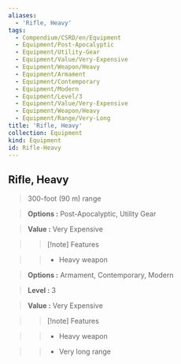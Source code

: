 ```yaml
---
aliases:
  - 'Rifle, Heavy'
tags:
  - Compendium/CSRD/en/Equipment
  - Equipment/Post-Apocalyptic
  - Equipment/Utility-Gear
  - Equipment/Value/Very-Expensive
  - Equipment/Weapon/Heavy
  - Equipment/Armament
  - Equipment/Contemporary
  - Equipment/Modern
  - Equipment/Level/3
  - Equipment/Value/Very-Expensive
  - Equipment/Weapon/Heavy
  - Equipment/Range/Very-Long
title: 'Rifle, Heavy'
collection: Equipment
kind: Equipment
id: Rifle-Heavy
---
```

## Rifle, Heavy    
    
>300-foot (90 m) range    
> **Options :** Post-Apocalyptic, Utility Gear    
> **Value :** Very Expensive    
>>[!note] Features    
>> - Heavy weapon    
    
>    
> **Options :** Armament, Contemporary, Modern    
> **Level :** 3    
> **Value :** Very Expensive    
>>[!note] Features    
>> - Heavy weapon    
>> - Very long range
